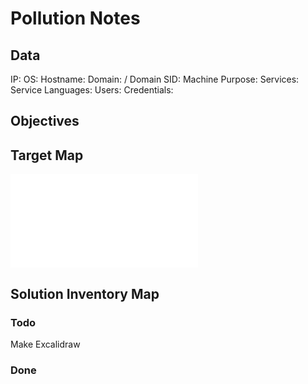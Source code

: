 # Pollution Notes

## Data 

IP: 
OS:
Hostname:
Domain:  / Domain SID:
Machine Purpose: 
Services:
Service Languages:
Users:
Credentials:

## Objectives

## Target Map

![](Pollution-map.excalidraw.md)

## Solution Inventory Map


### Todo 

Make Excalidraw

### Done
      

